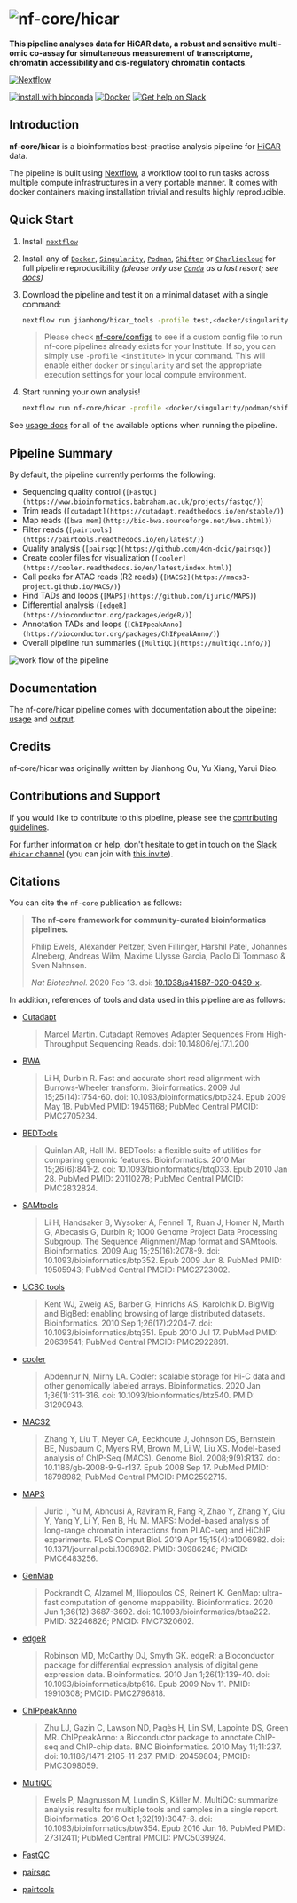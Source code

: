 # ![nf-core/hicar](docs/images/nf-core-hicar_logo.png)

**This pipeline analyses data for HiCAR data, a robust and sensitive multi-omic co-assay for simultaneous measurement of transcriptome, chromatin accessibility and cis-regulatory chromatin contacts**.

<!-- TODO [![GitHub Actions CI Status](https://github.com/nf-core/hicar/workflows/nf-core%20CI/badge.svg)](https://github.com/nf-core/hicar/actions)
[![GitHub Actions Linting Status](https://github.com/nf-core/hicar/workflows/nf-core%20linting/badge.svg)](https://github.com/nf-core/hicar/actions) -->
[![Nextflow](https://img.shields.io/badge/nextflow-%E2%89%A520.04.0-brightgreen.svg)](https://www.nextflow.io/)

[![install with bioconda](https://img.shields.io/badge/install%20with-bioconda-brightgreen.svg)](https://bioconda.github.io/)
[![Docker](https://img.shields.io/docker/automated/nfcore/hicar.svg)](https://hub.docker.com/r/nfcore/hicar)
[![Get help on Slack](http://img.shields.io/badge/slack-nf--core%20%23hicar-4A154B?logo=slack)](https://nfcore.slack.com/channels/hicar)

## Introduction

<!-- TODO nf-core: Write a 1-2 sentence summary of what data the pipeline is for and what it does -->
**nf-core/hicar** is a bioinformatics best-practise analysis pipeline for [HiCAR](https://www.biorxiv.org/content/10.1101/2020.11.02.366062v2) data.

The pipeline is built using [Nextflow](https://www.nextflow.io), a workflow tool to run tasks across multiple compute infrastructures in a very portable manner. It comes with docker containers making installation trivial and results highly reproducible.

## Quick Start

1. Install [`nextflow`](https://nf-co.re/usage/installation)

2. Install any of [`Docker`](https://docs.docker.com/engine/installation/), [`Singularity`](https://www.sylabs.io/guides/3.0/user-guide/), [`Podman`](https://podman.io/), [`Shifter`](https://nersc.gitlab.io/development/shifter/how-to-use/) or [`Charliecloud`](https://hpc.github.io/charliecloud/) for full pipeline reproducibility _(please only use [`Conda`](https://conda.io/miniconda.html) as a last resort; see [docs](https://nf-co.re/usage/configuration#basic-configuration-profiles))_

3. Download the pipeline and test it on a minimal dataset with a single command:

    ```bash
    nextflow run jianhong/hicar_tools -profile test,<docker/singularity/podman/shifter/charliecloud/conda/institute>
    ```

    <!-- TODO ```bash
    nextflow run nf-core/hicar -profile test,<docker/singularity/podman/shifter/charliecloud/conda/institute>
    ``` -->

    > Please check [nf-core/configs](https://github.com/nf-core/configs#documentation) to see if a custom config file to run nf-core pipelines already exists for your Institute. If so, you can simply use `-profile <institute>` in your command. This will enable either `docker` or `singularity` and set the appropriate execution settings for your local compute environment.

4. Start running your own analysis!

    <!-- TODO nf-core: Update the example "typical command" below used to run the pipeline -->

    ```bash
    nextflow run nf-core/hicar -profile <docker/singularity/podman/shifter/charliecloud/conda/institute> --input 'design.csv' --genome GRCh37
    ```

See [usage docs](docs/usage.md) for all of the available options when running the pipeline.
<!-- TODO See [usage docs](https://nf-co.re/hicar/usage) for all of the available options when running the pipeline. -->

## Pipeline Summary

By default, the pipeline currently performs the following:

<!-- TODO nf-core: Fill in short bullet-pointed list of default steps of pipeline -->

* Sequencing quality control (`[FastQC](https://www.bioinformatics.babraham.ac.uk/projects/fastqc/)`)
* Trim reads (`[cutadapt](https://cutadapt.readthedocs.io/en/stable/)`)
* Map reads (`[bwa mem](http://bio-bwa.sourceforge.net/bwa.shtml)`)
* Filter reads (`[pairtools](https://pairtools.readthedocs.io/en/latest/)`)
* Quality analysis (`[pairsqc](https://github.com/4dn-dcic/pairsqc)`)
* Create cooler files for visualization (`[cooler](https://cooler.readthedocs.io/en/latest/index.html)`)
* Call peaks for ATAC reads (R2 reads) (`[MACS2](https://macs3-project.github.io/MACS/)`)
* Find TADs and loops (`[MAPS](https://github.com/ijuric/MAPS)`)
* Differential analysis (`[edgeR](https://bioconductor.org/packages/edgeR/)`)
* Annotation TADs and loops (`[ChIPpeakAnno](https://bioconductor.org/packages/ChIPpeakAnno/)`)
* Overall pipeline run summaries (`[MultiQC](https://multiqc.info/)`)

![work flow of the pipeline](docs/images/workflow.svg)

## Documentation

The nf-core/hicar pipeline comes with documentation about the pipeline: [usage](docs/usage.md) and [output](docs/output.md).
<!-- TODO The nf-core/hicar pipeline comes with documentation about the pipeline: [usage](https://nf-co.re/hicar/usage) and [output](https://nf-co.re/hicar/output). -->

<!-- TODO nf-core: Add a brief overview of what the pipeline does and how it works -->

## Credits

nf-core/hicar was originally written by Jianhong Ou, Yu Xiang, Yarui Diao.

<!--  We thank the following people for their extensive assistance in the development
of this pipeline: -->

<!-- TODO nf-core: If applicable, make list of people who have also contributed -->

## Contributions and Support

If you would like to contribute to this pipeline, please see the [contributing guidelines](.github/CONTRIBUTING.md).

For further information or help, don't hesitate to get in touch on the [Slack `#hicar` channel](https://nfcore.slack.com/channels/hicar) (you can join with [this invite](https://nf-co.re/join/slack)).

## Citations

<!-- TODO nf-core: Add citation for pipeline after first release. Uncomment lines below and update Zenodo doi. -->
<!-- If you use  nf-core/hicar for your analysis, please cite it using the following doi: [10.5281/zenodo.XXXXXX](https://doi.org/10.5281/zenodo.XXXXXX) -->

You can cite the `nf-core` publication as follows:

> **The nf-core framework for community-curated bioinformatics pipelines.**
>
> Philip Ewels, Alexander Peltzer, Sven Fillinger, Harshil Patel, Johannes Alneberg, Andreas Wilm, Maxime Ulysse Garcia, Paolo Di Tommaso & Sven Nahnsen.
>
> _Nat Biotechnol._ 2020 Feb 13. doi: [10.1038/s41587-020-0439-x](https://dx.doi.org/10.1038/s41587-020-0439-x).

In addition, references of tools and data used in this pipeline are as follows:

<!-- TODO nf-core: Add bibliography of tools and data used in your pipeline -->
* [Cutadapt](http://dx.doi.org/10.14806/ej.17.1.200)
  > Marcel Martin. Cutadapt Removes Adapter Sequences From High-Throughput Sequencing Reads. doi: 10.14806/ej.17.1.200

* [BWA](https://www.ncbi.nlm.nih.gov/pubmed/19451168/)
  > Li H, Durbin R. Fast and accurate short read alignment with Burrows-Wheeler transform. Bioinformatics. 2009 Jul 15;25(14):1754-60. doi: 10.1093/bioinformatics/btp324. Epub 2009 May 18. PubMed PMID: 19451168; PubMed Central PMCID: PMC2705234.

* [BEDTools](https://www.ncbi.nlm.nih.gov/pubmed/20110278/)
  > Quinlan AR, Hall IM. BEDTools: a flexible suite of utilities for comparing genomic features. Bioinformatics. 2010 Mar 15;26(6):841-2. doi: 10.1093/bioinformatics/btq033. Epub 2010 Jan 28. PubMed PMID: 20110278; PubMed Central PMCID: PMC2832824.

* [SAMtools](https://www.ncbi.nlm.nih.gov/pubmed/19505943/)
  > Li H, Handsaker B, Wysoker A, Fennell T, Ruan J, Homer N, Marth G, Abecasis G, Durbin R; 1000 Genome Project Data Processing Subgroup. The Sequence Alignment/Map format and SAMtools. Bioinformatics. 2009 Aug 15;25(16):2078-9. doi: 10.1093/bioinformatics/btp352. Epub 2009 Jun 8. PubMed PMID: 19505943; PubMed Central PMCID: PMC2723002.

* [UCSC tools](https://www.ncbi.nlm.nih.gov/pubmed/20639541/)
  > Kent WJ, Zweig AS, Barber G, Hinrichs AS, Karolchik D. BigWig and BigBed: enabling browsing of large distributed datasets. Bioinformatics. 2010 Sep 1;26(17):2204-7. doi: 10.1093/bioinformatics/btq351. Epub 2010 Jul 17. PubMed PMID: 20639541; PubMed Central PMCID: PMC2922891.

* [cooler](https://pubmed.ncbi.nlm.nih.gov/31290943/)
  > Abdennur N, Mirny LA. Cooler: scalable storage for Hi-C data and other genomically labeled arrays. Bioinformatics. 2020 Jan 1;36(1):311-316. doi: 10.1093/bioinformatics/btz540. PMID: 31290943.

* [MACS2](https://www.ncbi.nlm.nih.gov/pubmed/18798982/)
  > Zhang Y, Liu T, Meyer CA, Eeckhoute J, Johnson DS, Bernstein BE, Nusbaum C, Myers RM, Brown M, Li W, Liu XS. Model-based analysis of ChIP-Seq (MACS). Genome Biol. 2008;9(9):R137. doi: 10.1186/gb-2008-9-9-r137. Epub 2008 Sep 17. PubMed PMID: 18798982; PubMed Central PMCID: PMC2592715.

* [MAPS](https://pubmed.ncbi.nlm.nih.gov/30986246/)
  > Juric I, Yu M, Abnousi A, Raviram R, Fang R, Zhao Y, Zhang Y, Qiu Y, Yang Y, Li Y, Ren B, Hu M. MAPS: Model-based analysis of long-range chromatin interactions from PLAC-seq and HiChIP experiments. PLoS Comput Biol. 2019 Apr 15;15(4):e1006982. doi: 10.1371/journal.pcbi.1006982. PMID: 30986246; PMCID: PMC6483256.

* [GenMap](https://pubmed.ncbi.nlm.nih.gov/32246826/)
  > Pockrandt C, Alzamel M, Iliopoulos CS, Reinert K. GenMap: ultra-fast computation of genome mappability. Bioinformatics. 2020 Jun 1;36(12):3687-3692. doi: 10.1093/bioinformatics/btaa222. PMID: 32246826; PMCID: PMC7320602.

* [edgeR](https://pubmed.ncbi.nlm.nih.gov/19910308/)
  > Robinson MD, McCarthy DJ, Smyth GK. edgeR: a Bioconductor package for differential expression analysis of digital gene expression data. Bioinformatics. 2010 Jan 1;26(1):139-40. doi: 10.1093/bioinformatics/btp616. Epub 2009 Nov 11. PMID: 19910308; PMCID: PMC2796818.

* [ChIPpeakAnno](https://pubmed.ncbi.nlm.nih.gov/20459804/)
  > Zhu LJ, Gazin C, Lawson ND, Pagès H, Lin SM, Lapointe DS, Green MR. ChIPpeakAnno: a Bioconductor package to annotate ChIP-seq and ChIP-chip data. BMC Bioinformatics. 2010 May 11;11:237. doi: 10.1186/1471-2105-11-237. PMID: 20459804; PMCID: PMC3098059.

* [MultiQC](https://www.ncbi.nlm.nih.gov/pubmed/27312411/)
  > Ewels P, Magnusson M, Lundin S, Käller M. MultiQC: summarize analysis results for multiple tools and samples in a single report. Bioinformatics. 2016 Oct 1;32(19):3047-8. doi: 10.1093/bioinformatics/btw354. Epub 2016 Jun 16. PubMed PMID: 27312411; PubMed Central PMCID: PMC5039924.

* [FastQC](https://www.bioinformatics.babraham.ac.uk/projects/fastqc/)

* [pairsqc](https://github.com/4dn-dcic/pairsqc)

* [pairtools](https://github.com/open2c/pairtools)
